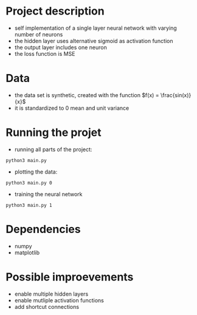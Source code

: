 # Project description
- self implementation of a single layer neural network with varying number of neurons
- the hidden layer uses alternative sigmoid as activation function
- the output layer includes one neuron
- the loss function is MSE
# Data
- the data set is synthetic, created with the function $f(x) = \frac{sin(x)}{x}$
- it is standardized to 0 mean and unit variance

# Running the projet
- running all parts of the project:
```
python3 main.py
```
- plotting the data:
```
python3 main.py 0
```
- training the neural network
```
python3 main.py 1
```

# Dependencies
- numpy
- matplotlib

# Possible improevements
- enable multiple hidden layers
- enable mutliple activation functions
- add shortcut connections
